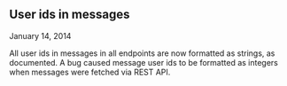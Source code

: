 ## User ids in messages
January 14, 2014

All user ids in messages in all endpoints are now formatted as strings, as
documented. A bug caused message  user ids to be formatted as integers when
messages were fetched via REST API.
